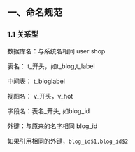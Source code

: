 ## 一、命名规范

### 1.1 关系型

数据库名：与系统名相同 user shop

表名： t_开头，如t_blog,t_label

中间表： t_bloglabel

视图名： v_开头，v_hot 

字段名：表名_开头, 如blog_id

外键：与原来的名字相同 blog_id

如果引用相同的外键，`blog_id$1,blog_id$2`


